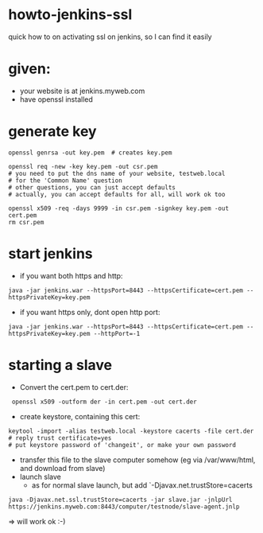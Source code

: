 # howto-jenkins-ssl
quick how to on activating ssl on jenkins, so I can find it easily

# given:

- your website is at jenkins.myweb.com
- have openssl installed

# generate key

```
openssl genrsa -out key.pem  # creates key.pem

openssl req -new -key key.pem -out csr.pem
# you need to put the dns name of your website, testweb.local
# for the 'Common Name' question
# other questions, you can just accept defaults
# actually, you can accept defaults for all, will work ok too

openssl x509 -req -days 9999 -in csr.pem -signkey key.pem -out cert.pem
rm csr.pem
```

# start jenkins

* if you want both https and http:

```
java -jar jenkins.war --httpsPort=8443 --httpsCertificate=cert.pem --httpsPrivateKey=key.pem
```

* if you want https only, dont open http port:

```
java -jar jenkins.war --httpsPort=8443 --httpsCertificate=cert.pem --httpsPrivateKey=key.pem --httpPort=-1
```

# starting a slave

* Convert the cert.pem to cert.der:
```
 openssl x509 -outform der -in cert.pem -out cert.der
```

* create keystore, containing this cert:

```
keytool -import -alias testweb.local -keystore cacerts -file cert.der
# reply trust certificate=yes
# put keystore password of 'changeit', or make your own password
```
* transfer this file to the slave computer somehow (eg via /var/www/html, and download from slave)
* launch slave
  * as for normal slave launch, but add `-Djavax.net.trustStore=cacerts
```
java -Djavax.net.ssl.trustStore=cacerts -jar slave.jar -jnlpUrl https://jenkins.myweb.com:8443/computer/testnode/slave-agent.jnlp
```
=> will work ok :-)
